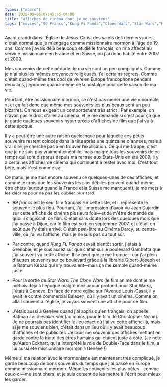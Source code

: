 ```yaml
---
types: ["macro"]
date: 2025-05-06T07:45:55-04:00
title: "affiches de cinéma dont je me souviens"
tags: ["movies","99 Francs","Kung Fu Panda","Clone Wars","Star Wars","Batman","The Dark Knight","Dijon","Grenoble","Geneva","France","Switzerland","Latter-day Saint missionaries"]
---
```

Ayant grandi dans l'Église de Jésus-Christ des saints des derniers jours, c'était normal que je m'engage comme missionnaire mormon à l'âge de 19 ans. Comme j'avais déjà beaucoup étudié le français, on m'a affecté au service missionnaire en France et en Suisse, où j'ai donc habité entre 2007 et 2009.

Mes souvenirs de cette période de ma vie sont un peu compliqués. Comme je n'ai plus les mêmes croyances religieuses, j'ai certains regrets. Comme c'était quand-même très cool de vivre en Europe francophone pendant deux ans, j'éprouve quand-même de la nostalgie pour cette saison de ma vie.

Pourtant, être missionnaire mormon, ce n'est pas mener une vie « normale », et ça fait donc que même mes souvenirs les plus beaux sont un peu bizarres. On nous exigeait un comportement très strict : Par exemple, on n'avait pas le droit d'aller au cinéma, et je me demande si c'est pour ça que je garde quelques souvenirs hyper précis d'affiches de film que j'ai vu à cette époque. 

Il y a peut-être une autre raison quelconque pour laquelle ces petits souvenirs restent coincés dans la tête après une quinzaine d'années, mais à vrai dire, je cherche pas à en trouver l'explication. Ce qui me frappe, c'est que je ne suis pas vraiment cinéphile, mais malgré tous les souvenirs de ce temps qui sont disparus depuis ma rentrée aux États-Unis en été 2009, il y a certaines affiches de cinéma qui continuent à rester avec moi. C'est tout bête, mais c'est comme ça.

Ce matin, je me suis encore souvenu de quelques-unes de ces affiches, et comme je crois que les souvenirs les plus débiles peuvent quand-même être chers (surtout quand la France et la Suisse me manquent), je me mets à les décrire pour ne pas les oublier plus tard: 

* *99 francs* est le seul film français sur cette liste, et il représente le souvenir le plus flou. Pourtant, j'ai l'impression d'avoir vu Jean Dujardin sur cette affiche de cinéma plusieurs fois—et de m'être demandé de quoi il s'agissait, ce film. C'était sans doute lors des quelques mois que j'ai passé à Dijon, car le film est sorti en septembre 2007, et c'était en août que j'y étais arrivé. C'était peut-être au Cinéma Darcy, au centre-ville, où j'ai vu l'affiche, mais je ne suis pas du tout sûr. 

* Par contre, quand *Kung Fu Panda* devait bientôt sortir, j'étais à Grenoble, et je suis assez sûr que c'était sur le boulevard Gambetta que j'ai souvent vu cette affiche. Il se peut que je me trompe—car j'ai plein d'autres souvenirs sur ce boulevard grâce à la librairie Gibert-Joseph et le Batman Kebab qui s'y trouvaient—mais ça me semble quand-même juste. 

* Pour la sortie de *Star Wars: The Clone Wars* (le film animé dont je me méfiais déjà à l'époque malgré mon amour profond pour Star Wars), j'étais à Genève. En face de notre église sur l'Avenue Louis-Casaï, il y avait le contre commercial Balexert, où il y avait un cinéma. Comme on allait souvent à l'église, je voyais souvent une affiche pour ce film.

* J'étais aussi à Genève quand j'ai appris qu'en français, on appelle Batman *Le chevalier noir* (au moins, pour le film de Christopher Nolan). Je ne pourrais pas identifier le lieu exact où j'ai vu cette affiche-là, mais si je me souviens bien, c'était dans un lieu où il y avait beaucoup d'affiches et de publicités. Je crois me souvenir des affiches mettant en garde contre la traite des êtres humains qui étaient juste à côté. (Je note qu'Aaron Eckhart, qui a interprété le rôle de Double-Face dans le film, a lui aussi été missionnaire mormon à Genève !)

Même si ma relation avec le mormonisme est maintenant très compliqué, je garde beaucoup de bons souvenirs du temps que j'ai passé en Europe comme missionnaire mormon. Même les souvenirs les plus bêtes—comme ceux-ci—me sont chers, et je suis content de les mettre à l'écrit pour mieux les garder.
